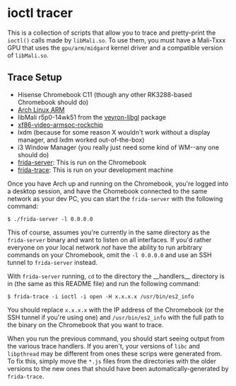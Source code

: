 # ioctl tracer

This is a collection of scripts that allow you to trace and pretty-print the
`ioctl()` calls made by `libMali.so`. To use them, you must have a Mali-Txxx GPU
that uses the `gpu/arm/midgard` kernel driver and a compatible version of
`libMali.so`.

## Trace Setup

* Hisense Chromebook C11 (though any other RK3288-based Chromebook should do)
* [Arch Linux ARM][alarm-veyron]
* libMali r5p0-14wk51 from the [veyron-libgl][veyron-libgl] package
* [xf86-video-armsoc-rockchip][xf86-video-armsoc-rockchip]
* lxdm (because for some reason X wouldn't work without a display manager, and
  lxdm worked out-of-the-box)
* i3 Window Manager (you really just need some kind of WM--any one should do)
* [frida-server][frida-server]: This is run on the Chromebook
* [frida-trace][frida-trace]: This is run on your development machine

Once you have Arch up and running on the Chromebook, you're logged into a
desktop session, and have the Chomebook connected to the same network as your
dev PC, you can start the `frida-server` with the following command:

    $ ./frida-server -l 0.0.0.0

This of course, assumes you're currently in the same directory as the
`frida-server` binary and want to listen on all interfaces. If you'd rather
everyone on your local network *not* have the ability to run arbitrary commands
on your Chromebook, omit the `-l 0.0.0.0` and use an SSH tunnel to
`frida-server` instead.

With `frida-server` running, `cd` to the directory the \_\_handlers\_\_
directory is in (the same as this README file) and run the following command:

    $ frida-trace -i ioctl -i open -H x.x.x.x /usr/bin/es2_info

You should replace `x.x.x.x` with the IP address of the Chromebook (or the SSH
tunnel if you're using one) and `/usr/bin/es2_info` with the full path to the
binary on the Chromebook that you want to trace.

When you run the previous command, you should start seeing output from the
various trace handlers. If you aren't, your versions of `libc` and `libpthread`
may be different from ones these scrips were generated from. To fix this,
simply move the `*.js` files from the directories with the older versions to the
new ones that should have been automatically-generated by `frida-trace`.

[alarm-veyron]: https://archlinuxarm.org/platforms/armv7/rockchip/hisense-chromebook-c11
[veyron-libgl]: https://github.com/archlinuxarm/PKGBUILDs/tree/master/alarm/veyron-libgl
[xf86-video-armsoc-rockchip]: https://github.com/archlinuxarm/PKGBUILDs/tree/master/alarm/xf86-video-armsoc-rockchip
[frida-server]: https://build.frida.re/frida/linux/armhf/bin/frida-server
[frida-trace]: http://www.frida.re/
